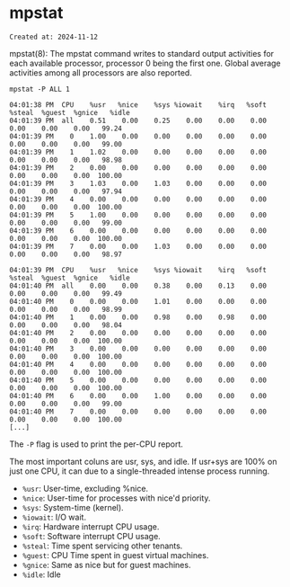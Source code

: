 # mpstat

```
Created at: 2024-11-12
```

mpstat(8): The mpstat command writes to standard output activities for each
available processor, processor 0 being the first one.  Global average
activities among all processors are also reported.

```
mpstat -P ALL 1

04:01:38 PM  CPU    %usr   %nice    %sys %iowait    %irq   %soft  %steal  %guest  %gnice   %idle
04:01:39 PM  all    0.51    0.00    0.25    0.00    0.00    0.00    0.00    0.00    0.00   99.24
04:01:39 PM    0    1.00    0.00    0.00    0.00    0.00    0.00    0.00    0.00    0.00   99.00
04:01:39 PM    1    1.02    0.00    0.00    0.00    0.00    0.00    0.00    0.00    0.00   98.98
04:01:39 PM    2    0.00    0.00    0.00    0.00    0.00    0.00    0.00    0.00    0.00  100.00
04:01:39 PM    3    1.03    0.00    1.03    0.00    0.00    0.00    0.00    0.00    0.00   97.94
04:01:39 PM    4    0.00    0.00    0.00    0.00    0.00    0.00    0.00    0.00    0.00  100.00
04:01:39 PM    5    1.00    0.00    0.00    0.00    0.00    0.00    0.00    0.00    0.00   99.00
04:01:39 PM    6    0.00    0.00    0.00    0.00    0.00    0.00    0.00    0.00    0.00  100.00
04:01:39 PM    7    0.00    0.00    1.03    0.00    0.00    0.00    0.00    0.00    0.00   98.97

04:01:39 PM  CPU    %usr   %nice    %sys %iowait    %irq   %soft  %steal  %guest  %gnice   %idle
04:01:40 PM  all    0.00    0.00    0.38    0.00    0.13    0.00    0.00    0.00    0.00   99.49
04:01:40 PM    0    0.00    0.00    1.01    0.00    0.00    0.00    0.00    0.00    0.00   98.99
04:01:40 PM    1    0.00    0.00    0.98    0.00    0.98    0.00    0.00    0.00    0.00   98.04
04:01:40 PM    2    0.00    0.00    0.00    0.00    0.00    0.00    0.00    0.00    0.00  100.00
04:01:40 PM    3    0.00    0.00    0.00    0.00    0.00    0.00    0.00    0.00    0.00  100.00
04:01:40 PM    4    0.00    0.00    0.00    0.00    0.00    0.00    0.00    0.00    0.00  100.00
04:01:40 PM    5    0.00    0.00    0.00    0.00    0.00    0.00    0.00    0.00    0.00  100.00
04:01:40 PM    6    0.00    0.00    1.00    0.00    0.00    0.00    0.00    0.00    0.00   99.00
04:01:40 PM    7    0.00    0.00    0.00    0.00    0.00    0.00    0.00    0.00    0.00  100.00
[...]
```

The `-P` flag is used to print the per-CPU report.

The most important coluns are usr, sys, and idle. If usr+sys are 100% on just
one CPU, it can due to a single-threaded intense process running.

- `%usr`: User-time, excluding %nice.
- `%nice`: User-time for processes with nice'd priority.
- `%sys`: System-time (kernel).
- `%iowait`: I/O wait.
- `%irq`: Hardware interrupt CPU usage.
- `%soft`: Software interrupt CPU usage.
- `%steal`: Time spent servicing other tenants.
- `%guest`: CPU Time spent in guest virtual machines.
- `%gnice`: Same as nice but for guest machines.
- `%idle`: Idle
